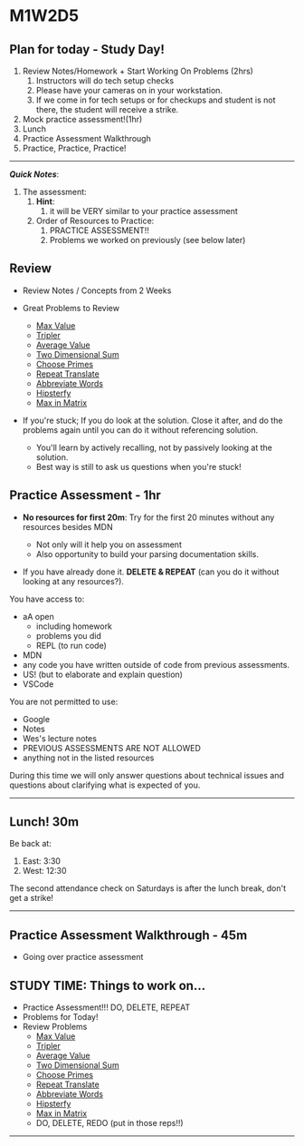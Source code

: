 # M1W2D5

## Plan for today - Study Day!

  1. Review Notes/Homework + Start Working On Problems (2hrs)
     1. Instructors will do tech setup checks
     2. Please have your cameras on in your workstation.
     3. If we come in for tech setups or for checkups and student is not there, the student will receive a strike.
  2. Mock practice assessment!(1hr)
  3. Lunch
  4. Practice Assessment Walkthrough
  5. Practice, Practice, Practice!

---

**_Quick Notes_**:
1. The assessment: 
   1. **Hint**: 
      1. it will be VERY similar to your practice assessment
   2. Order of Resources to Practice: 
      1. PRACTICE ASSESSMENT!!
      2. Problems we worked on previously (see below later)

## Review
- Review Notes / Concepts from 2 Weeks
- Great Problems to Review
  - [Max Value](https://open.appacademy.io/learn/js-py---pt-apr-2022-online/week-2---intermediate-functions/max-value)
  - [Tripler](https://open.appacademy.io/learn/js-py---pt-apr-2022-online/week-2---intermediate-functions/tripler)
  - [Average Value](https://open.appacademy.io/learn/js-py---pt-apr-2022-online/week-2---intermediate-functions/avg-val)
  - [Two Dimensional Sum](https://open.appacademy.io/learn/js-py---pt-apr-2022-online/week-2---intermediate-functions/two-dimensional-sum)
  - [Choose Primes](https://open.appacademy.io/learn/js-py---pt-apr-2022-online/week-2---intermediate-functions/choose-primes)
  - [Repeat Translate](https://open.appacademy.io/learn/js-py---pt-apr-2022-online/week-2---intermediate-functions/repeating-translate)
  - [Abbreviate Words](https://open.appacademy.io/learn/js-py---pt-apr-2022-online/week-2---intermediate-functions/abbreviate-words)
  - [Hipsterfy](https://open.appacademy.io/learn/js-py---pt-apr-2022-online/week-2---intermediate-functions/hipsterfy)
  - [Max in Matrix](https://open.appacademy.io/learn/js-py---pt-apr-2022-online/week-2---intermediate-functions/max-in-matrix)

- If you're stuck; If you do look at the solution. Close it after, and do the problems again until you can do it without referencing solution.
  - You'll learn by actively recalling, not by passively looking at the solution.
  - Best way is still to ask us questions when you're stuck!

## Practice Assessment - 1hr

- **No resources for first 20m**: Try for the first 20 minutes without any resources besides MDN
  - Not only will it help you on assessment
  - Also opportunity to build your parsing documentation skills.

- If you have already done it. **DELETE & REPEAT** (can you do it without looking at any resources?).

You have access to:

- aA open
  - including homework
  - problems you did
  - REPL (to run code)
- MDN
- any code you have written outside of code from previous assessments.
- US! (but to elaborate and explain question)
- VSCode


You are not permitted to use:
- Google
- Notes
- Wes's lecture notes
- PREVIOUS ASSESSMENTS ARE NOT ALLOWED
- anything not in the listed resources

During this time we will only answer questions about technical issues and
questions about clarifying what is expected of you.

---


## Lunch! 30m

Be back at:

1. East: 3:30
2. West: 12:30

The second attendance check on Saturdays is after the lunch break, don't get a strike!

---



## Practice Assessment Walkthrough - 45m
- Going over practice assessment


## STUDY TIME: Things to work on...
- Practice Assessment!!! DO, DELETE, REPEAT
- Problems for Today!
- Review Problems
    - [Max Value](https://open.appacademy.io/learn/js-py---pt-apr-2022-online/week-2---intermediate-functions/max-value)
  - [Tripler](https://open.appacademy.io/learn/js-py---pt-apr-2022-online/week-2---intermediate-functions/tripler)
  - [Average Value](https://open.appacademy.io/learn/js-py---pt-apr-2022-online/week-2---intermediate-functions/avg-val)
  - [Two Dimensional Sum](https://open.appacademy.io/learn/js-py---pt-apr-2022-online/week-2---intermediate-functions/two-dimensional-sum)
  - [Choose Primes](https://open.appacademy.io/learn/js-py---pt-apr-2022-online/week-2---intermediate-functions/choose-primes)
  - [Repeat Translate](https://open.appacademy.io/learn/js-py---pt-apr-2022-online/week-2---intermediate-functions/repeating-translate)
  - [Abbreviate Words](https://open.appacademy.io/learn/js-py---pt-apr-2022-online/week-2---intermediate-functions/abbreviate-words)
  - [Hipsterfy](https://open.appacademy.io/learn/js-py---pt-apr-2022-online/week-2---intermediate-functions/hipsterfy)
  - [Max in Matrix](https://open.appacademy.io/learn/js-py---pt-apr-2022-online/week-2---intermediate-functions/max-in-matrix)
  - DO, DELETE, REDO (put in those reps!!)

---

